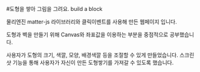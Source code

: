 #도형을 쌓아 그림을 그려요. build a block

물리엔진 matter-js 라이브러리와 클릭이벤트를 사용해 만든 웹페이지 입니다.  

도형과 벽을 만들기 위해 Canvas와 좌표값을 이용하는 부분을 중점적으로 공부했습니다.

사용자가 도형의 크기, 색깔, 모양, 배경색깔 등을 조절할 수 있게 만들었습니다. 스크린샷 기능을 통해 사용자가 자신이 만든 도형쌓기를 가져갈 수 있도록 했습니다.